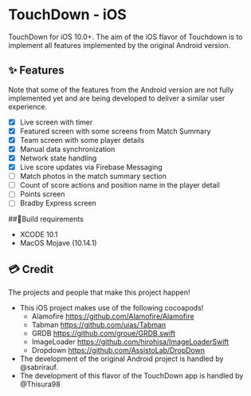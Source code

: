 # TouchDown - iOS

TouchDown for iOS 10.0+. The aim of the iOS flavor of Touchdown is to implement all features implemented by the original Android version. 

## ✨ Features

Note that some of the features from the Android version are not fully implemented yet and are being developed to deliver a similar user experience.

- [x] Live screen with timer
- [x] Featured screen with some screens from Match Summary
- [x] Team screen with some player details
- [x] Manual data synchronization 
- [x] Network state handling
- [x] Live score updates via Firebase Messaging
- [ ] Match photos in the match summary section
- [ ] Count of score actions and position name in the player detail
- [ ] Points screen
- [ ] Bradby Express screen

##📱Build requirements

- XCODE 10.1
- MacOS Mojave (10.14.1)

## 💳 Credit

The projects and people that make this project happen!

- This iOS project makes use of the following cocoapods!
  - Alamofire https://github.com/Alamofire/Alamofire 
  - Tabman https://github.com/uias/Tabman
  - GRDB https://github.com/groue/GRDB.swift
  - ImageLoader https://github.com/hirohisa/ImageLoaderSwift
  - Dropdown https://github.com/AssistoLab/DropDown
- The development of the original Android project is handled by @sabrirauf.
- The development of this flavor of the TouchDown app is handled by @Thisura98
